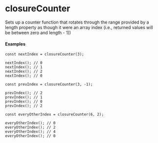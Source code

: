 # closureCounter
Sets up a counter function that rotates through the range provided by a length property as though it were an array index (i.e., returned values will be between zero and length - 1))

#### Examples
```
const nextIndex = closureCounter(3);

nextIndex(); // 0
nextIndex(); // 1
nextIndex(); // 2
nextIndex(); // 0

const prevIndex = closureCounter(3, -1);

prevIndex(); // 2
prevIndex(); // 1
prevIndex(); // 0
prevIndex(); // 2

const everyOtherIndex = closureCounter(6, 2);

everyOtherIndex(); // 0
everyOtherIndex(); // 2
everyOtherIndex(); // 4
everyOtherIndex(); // 0

```
